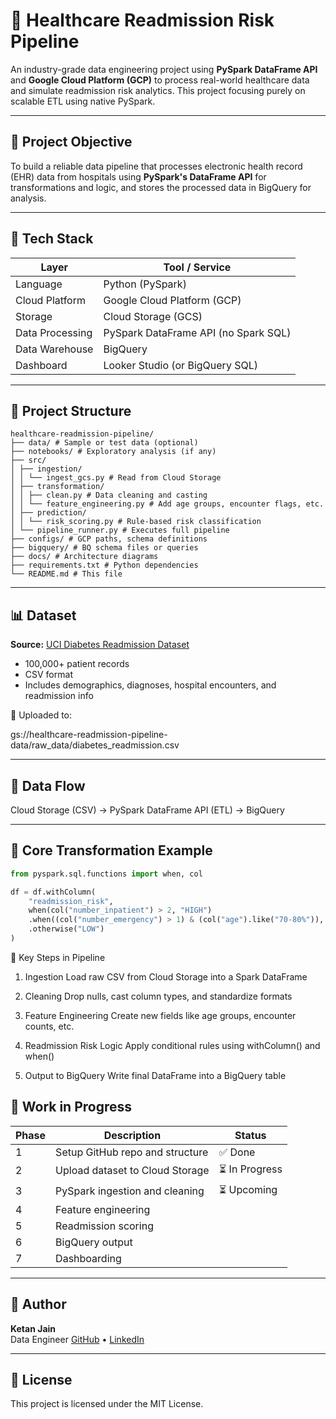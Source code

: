 # 🏥 Healthcare Readmission Risk Pipeline

An industry-grade data engineering project using **PySpark DataFrame API** and **Google Cloud Platform (GCP)** to process real-world healthcare data and simulate readmission risk analytics. This project focusing purely on scalable ETL using native PySpark.

---

## 📌 Project Objective

To build a reliable data pipeline that processes electronic health record (EHR) data from hospitals using **PySpark's DataFrame API** for transformations and logic, and stores the processed data in BigQuery for analysis.

---

## 🧰 Tech Stack

| Layer            | Tool / Service                          |
|------------------|------------------------------------------|
| Language         | Python (PySpark)                         |
| Cloud Platform   | Google Cloud Platform (GCP)              |
| Storage          | Cloud Storage (GCS)                      |
| Data Processing  | PySpark DataFrame API (no Spark SQL)     |
| Data Warehouse   | BigQuery                                 |
| Dashboard        | Looker Studio (or BigQuery SQL)          |

---

## 📂 Project Structure


```
healthcare-readmission-pipeline/
├── data/ # Sample or test data (optional)
├── notebooks/ # Exploratory analysis (if any)
├── src/
│ ├── ingestion/
│ │ └── ingest_gcs.py # Read from Cloud Storage
│ ├── transformation/
│ │ ├── clean.py # Data cleaning and casting
│ │ └── feature_engineering.py # Add age groups, encounter flags, etc.
│ ├── prediction/
│ │ └── risk_scoring.py # Rule-based risk classification
│ └── pipeline_runner.py # Executes full pipeline
├── configs/ # GCP paths, schema definitions
├── bigquery/ # BQ schema files or queries
├── docs/ # Architecture diagrams
├── requirements.txt # Python dependencies
└── README.md # This file

```

---

## 📊 Dataset

**Source:** [UCI Diabetes Readmission Dataset](https://archive.ics.uci.edu/ml/datasets/diabetes+130-us+hospitals+for+years+1999-2008)  
- 100,000+ patient records  
- CSV format  
- Includes demographics, diagnoses, hospital encounters, and readmission info

📁 Uploaded to:


gs://healthcare-readmission-pipeline-data/raw_data/diabetes_readmission.csv



---

## 🔄 Data Flow

Cloud Storage (CSV) → PySpark DataFrame API (ETL) → BigQuery


---

## 🔧 Core Transformation Example

```python
from pyspark.sql.functions import when, col

df = df.withColumn(
    "readmission_risk",
    when(col("number_inpatient") > 2, "HIGH")
    .when((col("number_emergency") > 1) & (col("age").like("70-80%")), "MEDIUM")
    .otherwise("LOW")
)
```

🧠 Key Steps in Pipeline
1. Ingestion
Load raw CSV from Cloud Storage into a Spark DataFrame

2. Cleaning
Drop nulls, cast column types, and standardize formats

3. Feature Engineering
Create new fields like age groups, encounter counts, etc.

4. Readmission Risk Logic
Apply conditional rules using withColumn() and when()

5. Output to BigQuery
Write final DataFrame into a BigQuery table

## 🚧 Work in Progress

| Phase | Description                     | Status        |
| ----- | ------------------------------- | ------------- |
| 1     | Setup GitHub repo and structure | ✅ Done        |
| 2     | Upload dataset to Cloud Storage | ⏳ In Progress |
| 3     | PySpark ingestion and cleaning  | ⏳ Upcoming    |
| 4     | Feature engineering             |               |
| 5     | Readmission scoring             |               |
| 6     | BigQuery output                 |               |
| 7     | Dashboarding                    |               |


---

## 📌 Author

**Ketan Jain**  
Data Engineer
[GitHub](https://github.com/ketan1105) • [LinkedIn](https://www.linkedin.com/in/ketan-jain-/)

---

## 📄 License

This project is licensed under the MIT License.
